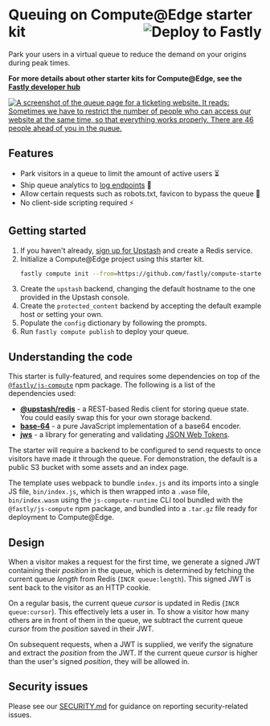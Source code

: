 # Queuing on Compute@Edge starter kit [<img align="right" alt="Deploy to Fastly" src="https://deploy.edgecompute.app/button"/>](https://deploy.edgecompute.app/deploy)

Park your users in a virtual queue to reduce the demand on your origins during peak times.

**For more details about other starter kits for Compute@Edge, see the [Fastly developer hub](https://developer.fastly.com/solutions/starters)**

[![A screenshot of the queue page for a ticketing website. It reads: Sometimes we have to restrict the number of people who can access our website at the same time, so that everything works properly. There are 46 people ahead of you in the queue.](screenshot.png)](https://queue-demo.edgecompute.app/index.html)

## Features

* Park visitors in a queue to limit the amount of active users ⏳
* Ship queue analytics to [log endpoints](https://developer.fastly.com/learning/integrations/logging) 🔎
* Allow certain requests such as robots.txt, favicon to bypass the queue 🤖
* No client-side scripting required ⚡️

## Getting started

1. If you haven't already, [sign up for Upstash](https://www.npmjs.com/package/@upstash/redis) and create a Redis service.
2. Initialize a Compute@Edge project using this starter kit.
    ```sh
    fastly compute init --from=https://github.com/fastly/compute-starter-kit-javascript-queue
    ```
3. Create the `upstash` backend, changing the default hostname to the one provided in the Upstash console.
4. Create the `protected_content` backend by accepting the default example host or setting your own.
5. Populate the `config` dictionary by following the prompts.
6. Run `fastly compute publish` to deploy your queue.

## Understanding the code

This starter is fully-featured, and requires some dependencies on top of the [`@fastly/js-compute`](https://www.npmjs.com/package/@fastly/js-compute) npm package. The following is a list of the dependencies used:

* **[@upstash/redis](https://www.npmjs.com/package/@upstash/redis)** - a REST-based Redis client for storing queue state. You could easily swap this for your own storage backend.
* **[base-64](https://www.npmjs.com/package/base-64)** - a pure JavaScript implementation of a base64 encoder.
* **[jws](https://www.npmjs.com/package/jws)** - a library for generating and validating [JSON Web Tokens](https://datatracker.ietf.org/doc/html/rfc7519).

The starter will require a backend to be configured to send requests to once visitors have made it through the queue. For demonstration, the default is a public S3 bucket with some assets and an index page.

The template uses webpack to bundle `index.js` and its imports into a single JS file, `bin/index.js`, which is then wrapped into a `.wasm` file, `bin/index.wasm` using the `js-compute-runtime` CLI tool bundled with the `@fastly/js-compute` npm package, and bundled into a `.tar.gz` file ready for deployment to Compute@Edge.

## Design

When a visitor makes a request for the first time, we generate a signed JWT containing their *position* in the queue, which is determined by fetching the current queue *length* from Redis (`INCR queue:length`). This signed JWT is sent back to the visitor as an HTTP cookie.

On a regular basis, the current queue *cursor* is updated in Redis (`INCR queue:cursor`). This effectively lets a user in. To show a visitor how many others are in front of them in the queue, we subtract the current queue *cursor* from the *position* saved in their JWT.

On subsequent requests, when a JWT is supplied, we verify the signature and extract the *position* from the JWT. If the current queue *cursor* is higher than the user's signed *position*, they will be allowed in.

## Security issues

Please see our [SECURITY.md](SECURITY.md) for guidance on reporting security-related issues.
